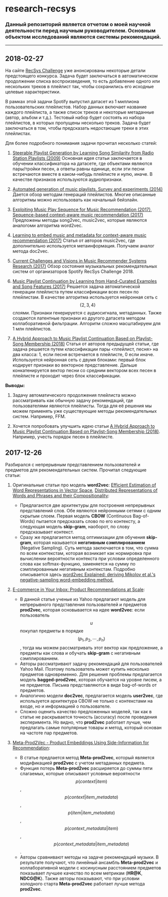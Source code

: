 # research-recsys

### Данный репозиторий является отчетом о моей научной деятельности перед научным руководителем. Основным объектом исследований являются **системы рекомендаций.**
---

## 2018-02-27

На сайте [RecSys Challenge](https://www.recsyschallenge.com/2018/) уже анонсированы некоторые детали предстоящего конкурса. Задача будет заключаться в автоматическом продолжении списка воспроизведения, то есть добавление одного или нескольких треков в плейлист так, чтобы сохранились его исходные целевые характеристики. 

В рамках этой задачи Spotify выпустил датасет из 1 миллиона пользовательских плейлистов. Набор данных включает название каждого плейлиста, а также список треков и некоторые метаданные (автор, альбом и т.д.). Тестовый набор будет состоять из набора плейлистов, в которых пропущены несколько треков. Задача будет заключаться в том, чтобы предсказать недостающие треки в этих плейлистах.

Для более подробного понимания задачи прочитал несколько статей:

1. [Steerable Playlist Generation by Learning Song Similarity from Radio Station Playlists (2009)](https://github.com/amirassov/research-recsys/blob/master/papers/STEERABLE%20PLAYLIST%20GENERATION%20BY%20LEARNING%20SONG%20SIMILARITY%20FROM%20RADIO%20STATION%20PLAYLISTS%20(2009).pdf)
Основная идея статьи заключается в обучении классификатора на датасете, где объектами являются пары/тройки песен, а ответы равны единице, если эти песни встречаются вместе в каком-нибудь плейлисте и нулю, иначе. В качестве признаков используются аудиопризнаки. 

2. [Automated generation of music playlists. Survey and experiments (2014)](https://github.com/amirassov/research-recsys/blob/master/papers/Automated%20generation%20of%20music%20playlists.%20Survey%20and%20experiments%20(2014).pdf)
Дается обзор методам генераций плейлистов. Многие описанные алгоритмы можно использовать как начальный бейзлайн.

3. [Exploiting Music Play Sequence for Music Recommendation (2017)](https://github.com/amirassov/research-recsys/blob/master/papers/Exploiting%20Music%20Play%20Sequence%20for%20Music%20Recommendation%20(2017).pdf), [Sequence-based context-aware music recommendation (2017)](https://github.com/amirassov/research-recsys/blob/master/papers/Sequence-based%20context-aware%20music%20recommendation%20(2017).pdf)
Предложены методы song2vec, music2vec, которые являются аналогоми алгоритма word2vec.

4. [Learning to embed music and metadata for context-aware music recommendation (2017)](https://github.com/amirassov/research-recsys/blob/master/papers/Learning%20to%20embed%20music%20and%20metadata%20for%20context-aware%20music%20recommendation%20(2017).pdf)
Статья от авторов music2vec, где дополнительно используется метаинформация. Получаем аналог метода doc2vec.

5. [Current Challenges and Visions in Music Recommender Systems Research (2017)](https://github.com/amirassov/research-recsys/blob/master/papers/Current%20Challenges%20and%20Visions%20in%20Music%20Recommender%20Systems%20Research%20(2017).pdf)
Обзор состояния музыкальных рекомендательных систем от организаторов Spotify RecSys Challenge 2018.

6. [Music Playlist Continuation by Learning from Hand-Curated Examples and Song Features (2017)](https://github.com/amirassov/research-recsys/blob/master/papers/Music%20Playlist%20Continuation%20by%20Learning%20from%20Hand-Curated%20Examples%20and%20Song%20Features%20(2017).pdf)
Решается задача автоматической генерации плейлиста путем классификации всех песен по плейлистам. В качестве алгоритма используется нейронная сеть с $$\{2, 3, 4\}$$ слоями. Признаки генерируется с аудиосигнала, метаданных. Также создаются латентные признаки из другого датасета методом коллаборативной фильтрации. Алгоритм сложно масштабируем для 1 млн плейлистов. 

7. [A Hybrid Approach to Music Playlist Continuation Based on Playlist-Song Membership (2018)](https://github.com/amirassov/research-recsys/blob/master/papers/A%20Hybrid%20Approach%20to%20Music%20Playlist%20Continuation%20Based%20on%20Playlist-Song%20Membership%20(2018).pdf)
Статья от авторов предыдущей статьи, где задача решается путем классификации пары <плейлист, песня> на два класса: 1, если песня встречается в плейлисте, 0 если иначе. Используется нейронная сеть с двумя блоками: первый блок кодирует признаки во векторное представление. Дальше конкатенируется вектор песни со средним вектором всех песен в плейлисте и проходит через блок классификации.

**Выводы:**
1. Задачу автоматического продолжения плейлиста можно рассматривать как обычную задачу рекомендаций, где пользователями являются плейлисты. Тогда для её решения мы можем применять уже существующие методы рекомендательных систем. Например, FFM.

2. Хочется попробовать улучшить идею статьи [A Hybrid Approach to Music Playlist Continuation Based on Playlist-Song Membership (2018)](https://github.com/amirassov/research-recsys/blob/master/papers/A%20Hybrid%20Approach%20to%20Music%20Playlist%20Continuation%20Based%20on%20Playlist-Song%20Membership%20(2018).pdf). Например, учесть порядок песен в плейлисте.





## 2017-12-26

Разбирался с непрерывным представлением пользователей и предметов для рекомендательных систем. Прочитал следующие статьи:

1. Оригинальные статьи про модель **word2vec**: [Efficient Estimation of Word Representations in Vector Space](https://arxiv.org/abs/1301.3781), [Distributed Representations of Words and Phrases and their Compositionality](https://arxiv.org/abs/1310.4546):
    - Предлагаются две архитектуры для построения непрерывных представлений слов. Обе являются нейронными сетями с одним скрытым слоем. Первая модель **CBOW** (Continuous Bag-of-Words) пытается предсказать слово по его контексту, а следующая модель **skip-gram**, наоборот, по слову предсказывает контекст. 
    - Сразу же предлагается метод оптимизации для обучения **skip-gram**, которая называется **негативным сэмплированием** (Negative Sampling). Суть метода заключается в том, что сумма по всем контекстам, которая возникает как нормировка при вычислении вероятности контекста при условии определенного слова как softmax-функцию, заменяется на сумму по сэмплированным негативным контекстам. Подробно описывается здесь [word2vec Explained: deriving Mikolov et al.'s negative-sampling word-embedding method.
](https://arxiv.org/abs/1402.3722)

2. [E-commerce in Your Inbox: Product Recommendations at Scale](https://arxiv.org/abs/1606.07154):
	* В данной статье ученые из Yahoo предлагают модель для непрерывного представления пользователей и предметов **prod2vec**, которая основывается на идее **word2vec**: если пользователь $$u$$ покупал предметы в порядке $$(p_1, p_2, \cdots, p_n)$$, тогда мы можем рассматривать этот вектор как предложение, а предметы как слова и обучать **skip-gram** с негативным сэмплированием.
	* Авторы рассматривают задачу рекомендаций для пользователей Yahoo Mail. Поэтому пользователь может купить несколько предметов одновременно. Для решения проблемы предлагается модель **bagged-prod2vec**, которая обучается на уровне писем, а не предметов. Письма представляются в виде bag-of-words от предметов.
	* Аналогично модели **doc2vec**, предлагается модель **user2vec**, где используется архитектура CBOW не только с контекстами на входе, но и информацией о пользователе.
	* Сложно оценить качество предложенных моделей, так как в статье не раскрывается точность (accuracy) после проведения эксперимента. Но видно, что **prod2vec** работает лучше, чем предлагать самые популярные товары и метод, который основан на частоте пар предметов. 

3. [Meta-Prod2Vec - Product Embeddings Using Side-Information for Recommendation](https://arxiv.org/abs/1607.07326):
	* В статье предлается метод **Meta-prod2vec**, который является модификацией **prod2vec** с учетом метаданных предмета.
	* Функция потерь **Meta-prod2vec** расширяется до суммы пяти слагаемых, которые описывают условные вероятности $$p(context | item)$$, $$p(context | item\_metadata)$$, $$p (item | item\_metadata)$$, $$p (context\_metadata | item)$$, $$p (context\_metadata  | item\_metadata)$$.
	* Авторы сравнивают методы на задаче рекомендаций музыки. В результате получают, что линейный ансамбль **Meta-prod2vec** и коллаборативной модели с косинусным расстоянием предметов показывает лучшее качество по всем метрикам (**HR@K**, **NDCG@K**). Также авторы показывают, что при условии холодного старта **Meta-prod2vec** работает лучше метода **prod2vec**.
